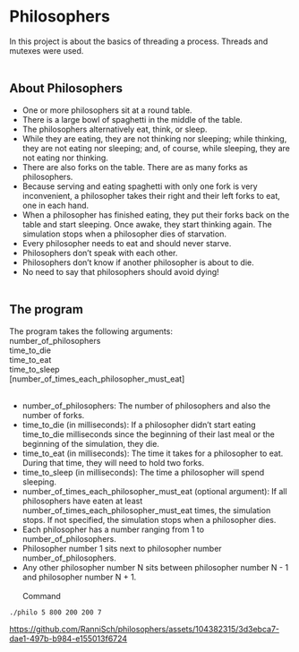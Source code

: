 # Philosophers

In this project is about the basics of threading a process. Threads and mutexes were used. <br><br>

## About Philosophers
- One or more philosophers sit at a round table.<br>
- There is a large bowl of spaghetti in the middle of the table.<br>
- The philosophers alternatively eat, think, or sleep.<br>
- While they are eating, they are not thinking nor sleeping; while thinking, they are not eating nor sleeping; and, of course, while sleeping, they are not eating nor thinking.<br>
- There are also forks on the table. There are as many forks as philosophers.<br>
- Because serving and eating spaghetti with only one fork is very inconvenient, a philosopher takes their right and their left forks to eat, one in each hand.<br>
- When a philosopher has finished eating, they put their forks back on the table and start sleeping. Once awake, they start thinking again. The simulation stops when a philosopher dies of starvation.<br>
- Every philosopher needs to eat and should never starve.<br>
- Philosophers don’t speak with each other.<br>
- Philosophers don’t know if another philosopher is about to die.<br>
- No need to say that philosophers should avoid dying!<br><br>

## The program
The program takes the following arguments:<br>
number_of_philosophers<br> time_to_die<br> time_to_eat<br> time_to_sleep<br> [number_of_times_each_philosopher_must_eat]<br><br>
- number_of_philosophers: The number of philosophers and also the number of forks.<br>
- time_to_die (in milliseconds): If a philosopher didn’t start eating time_to_die milliseconds since the beginning of their last meal or the beginning of the simulation, they die.<br>
- time_to_eat (in milliseconds): The time it takes for a philosopher to eat. During that time, they will need to hold two forks.<br>
- time_to_sleep (in milliseconds): The time a philosopher will spend sleeping.<br>
- number_of_times_each_philosopher_must_eat (optional argument): If all philosophers have eaten at least number_of_times_each_philosopher_must_eat times, the simulation stops. If not specified, the simulation stops when a
philosopher dies.<br>
- Each philosopher has a number ranging from 1 to number_of_philosophers.<br>
- Philosopher number 1 sits next to philosopher number number_of_philosophers.<br>
- Any other philosopher number N sits between philosopher number N - 1 and philosopher number N + 1.<br><br>
Command
```
./philo 5 800 200 200 7
```

https://github.com/RanniSch/philosophers/assets/104382315/3d3ebca7-dae1-497b-b984-e155013f6724 

